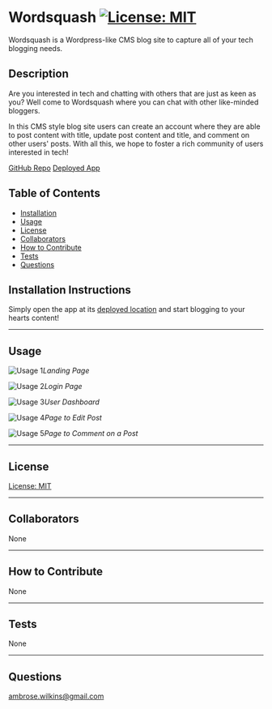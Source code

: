 # Wordsquash [![License: MIT](https://img.shields.io/badge/License-MIT-yellow.svg)](https://opensource.org/licenses/MIT)

Wordsquash is a Wordpress-like CMS blog site to capture all of your tech blogging needs.
  
## Description

Are you interested in tech and chatting with others that are just as keen as you? Well come to Wordsquash where you can chat with other like-minded bloggers.

In this CMS style blog site users can create an account where they are able to post content with title, update post content and title, and comment on other users' posts. With all this, we hope to foster a rich community of users interested in tech!

[GitHub Repo](https://github.com/a-breezy/wordsquash)
[Deployed App](https://stormy-ridge-45640.herokuapp.com/)

## Table of Contents

  * [Installation](#installation-instructions)
  * [Usage](#usage)
  * [License](#license)
  * [Collaborators](#collaborators)
  * [How to Contribute](#how-to-contribute)
  * [Tests](#tests)
  * [Questions](#questions)

## Installation Instructions

Simply open the app at its [deployed location](https://stormy-ridge-45640.herokuapp.com/) and start blogging to your hearts content!

---
## Usage

![Usage 1](./img/landing-page.png "Landing Page")*Landing Page*

![Usage 2](./img/login-page.png "Login Page")*Login Page*

![Usage 3](./img/user-dashboard.png "User Dashboard")*User Dashboard*

![Usage 4](./img/edit-post-page.png "Page to Edit Post")*Page to Edit Post*

![Usage 5](./img/comment-page.png "Page to Comment on a Post")*Page to Comment on a Post*

---
## License

  [License: MIT](https://opensource.org/licenses/MIT)
  

---
## Collaborators

None

---
## How to Contribute

None

---
## Tests

None

---
## Questions

ambrose.wilkins@gmail.com
